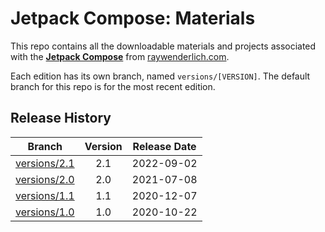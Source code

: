 # Jetpack Compose: Materials


This repo contains all the downloadable materials and projects associated with the **[Jetpack Compose](https://www.raywenderlich.com/library)** from [raywenderlich.com](https://www.raywenderlich.com).

Each edition has its own branch, named `versions/[VERSION]`. The default branch for this repo is for the most recent edition.

## Release History

| Branch                                                       | Version | Release Date |
| ------------------------------------------------------------ | :-----: | :----------: |
| [versions/2.1](https://github.com/raywenderlich/video-jcomp-materials/tree/versions/2.1) |   2.1   |  2022-09-02  |
| [versions/2.0](https://github.com/raywenderlich/video-jcomp-materials/tree/versions/2.0) |   2.0   |  2021-07-08  |
| [versions/1.1](https://github.com/raywenderlich/video-jcomp-materials/tree/versions/1.1) |   1.1   |  2020-12-07  |
| [versions/1.0](https://github.com/raywenderlich/video-jcomp-materials/tree/versions/1.0) |   1.0   |  2020-10-22  |
